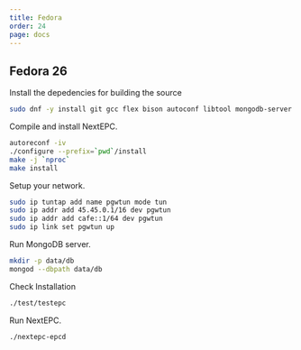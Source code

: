 ```yaml
---
title: Fedora
order: 24
page: docs
---
```


## Fedora 26

Install the depedencies for building the source
```bash
sudo dnf -y install git gcc flex bison autoconf libtool mongodb-server mongo-c-driver-devel lksctp-tools-devel libidn-devel gnutls-devel libgcrypt-devel openssl-devel cyrus-sasl-devel libyaml-devel
```

Compile and install NextEPC.
```bash
autoreconf -iv
./configure --prefix=`pwd`/install
make -j `nproc`
make install
```

Setup your network.
```bash
sudo ip tuntap add name pgwtun mode tun
sudo ip addr add 45.45.0.1/16 dev pgwtun
sudo ip addr add cafe::1/64 dev pgwtun
sudo ip link set pgwtun up
```

Run MongoDB server.
```bash
mkdir -p data/db
mongod --dbpath data/db
```

Check Installation
```bash
./test/testepc
```

Run NextEPC.
```bash
./nextepc-epcd
```
